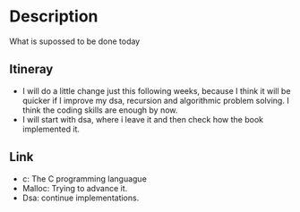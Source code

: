 
# Description

What is supossed to be done today

## Itineray

- I will do a little change just this following weeks, because I think
it will be quicker if I improve my dsa, recursion and algorithmic problem solving.
I think the coding skills are enough by now.
- I will start with dsa, where i leave it and then check how the book implemented it.

## Link
- c:  The C programming languague
- Malloc: Trying to advance it.
- Dsa: continue implementations.

